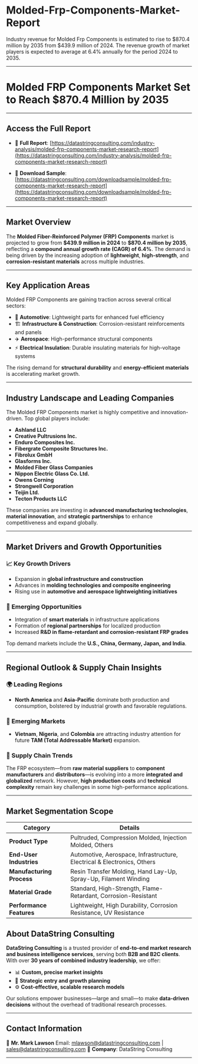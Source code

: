 # Molded-Frp-Components-Market-Report

Industry revenue for Molded Frp Components is estimated to rise to $870.4 million by 2035 from $439.9 million of 2024. The revenue growth of market players is expected to average at 6.4% annually for the period 2024 to 2035.



---

# Molded FRP Components Market Set to Reach \$870.4 Million by 2035

---

## Access the Full Report

* 📘 **Full Report**:
  [https://datastringconsulting.com/industry-analysis/molded-frp-components-market-research-report](https://datastringconsulting.com/industry-analysis/molded-frp-components-market-research-report)

* 📄 **Download Sample**:
  [https://datastringconsulting.com/downloadsample/molded-frp-components-market-research-report](https://datastringconsulting.com/downloadsample/molded-frp-components-market-research-report)

---

## Market Overview

The **Molded Fiber-Reinforced Polymer (FRP) Components** market is projected to grow from **\$439.9 million in 2024** to **\$870.4 million by 2035**, reflecting a **compound annual growth rate (CAGR) of 6.4%**. The demand is being driven by the increasing adoption of **lightweight**, **high-strength**, and **corrosion-resistant materials** across multiple industries.

---

## Key Application Areas

Molded FRP Components are gaining traction across several critical sectors:

* 🚗 **Automotive**: Lightweight parts for enhanced fuel efficiency
* 🏗️ **Infrastructure & Construction**: Corrosion-resistant reinforcements and panels
* ✈️ **Aerospace**: High-performance structural components
* ⚡ **Electrical Insulation**: Durable insulating materials for high-voltage systems

The rising demand for **structural durability** and **energy-efficient materials** is accelerating market growth.

---

## Industry Landscape and Leading Companies

The Molded FRP Components market is highly competitive and innovation-driven. Top global players include:

* **Ashland LLC**
* **Creative Pultrusions Inc.**
* **Enduro Composites Inc.**
* **Fibergrate Composite Structures Inc.**
* **Fibrolux GmbH**
* **Glasforms Inc.**
* **Molded Fiber Glass Companies**
* **Nippon Electric Glass Co. Ltd.**
* **Owens Corning**
* **Strongwell Corporation**
* **Teijin Ltd.**
* **Tecton Products LLC**

These companies are investing in **advanced manufacturing technologies**, **material innovation**, and **strategic partnerships** to enhance competitiveness and expand globally.

---

## Market Drivers and Growth Opportunities

### 📈 Key Growth Drivers

* Expansion in **global infrastructure and construction**
* Advances in **molding technologies and composite engineering**
* Rising use in **automotive and aerospace lightweighting initiatives**

### 🚀 Emerging Opportunities

* Integration of **smart materials** in infrastructure applications
* Formation of **regional partnerships** for localized production
* Increased **R\&D in flame-retardant and corrosion-resistant FRP grades**

Top demand markets include the **U.S., China, Germany, Japan, and India**.

---

## Regional Outlook & Supply Chain Insights

### 🌍 Leading Regions

* **North America** and **Asia-Pacific** dominate both production and consumption, bolstered by industrial growth and favorable regulations.

### 🌱 Emerging Markets

* **Vietnam**, **Nigeria**, and **Colombia** are attracting industry attention for future **TAM (Total Addressable Market)** expansion.

### 🔗 Supply Chain Trends

The FRP ecosystem—from **raw material suppliers** to **component manufacturers** and **distributors**—is evolving into a more **integrated and globalized** network. However, **high production costs** and **technical complexity** remain key challenges in some high-performance applications.

---

## Market Segmentation Scope

| **Category**              | **Details**                                                             |
| ------------------------- | ----------------------------------------------------------------------- |
| **Product Type**          | Pultruded, Compression Molded, Injection Molded, Others                 |
| **End-User Industries**   | Automotive, Aerospace, Infrastructure, Electrical & Electronics, Others |
| **Manufacturing Process** | Resin Transfer Molding, Hand Lay-Up, Spray-Up, Filament Winding         |
| **Material Grade**        | Standard, High-Strength, Flame-Retardant, Corrosion-Resistant           |
| **Performance Features**  | Lightweight, High Durability, Corrosion Resistance, UV Resistance       |



## About DataString Consulting

**DataString Consulting** is a trusted provider of **end-to-end market research and business intelligence services**, serving both **B2B and B2C clients**. With over **30 years of combined industry leadership**, we offer:

* 📊 **Custom, precise market insights**
* 🧭 **Strategic entry and growth planning**
* ⚙️ **Cost-effective, scalable research models**

Our solutions empower businesses—large and small—to make **data-driven decisions** without the overhead of traditional research processes.

---

## Contact Information

📧 **Mr. Mark Lawson**
Email: [mlawson@datastringconsulting.com](mailto:mlawson@datastringconsulting.com) | [sales@datastringconsulting.com](mailto:sales@datastringconsulting.com)
🏢 **Company**: DataString Consulting

---
